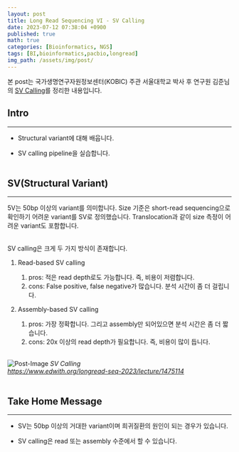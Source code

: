 ```yaml
---
layout: post
title: Long Read Sequencing VI - SV Calling
date: 2023-07-12 07:38:04 +0900
published: true
math: true
categories: [Bioinformatics, NGS]
tags: [BI,bioinformatics,pacbio,longread]
img_path: /assets/img/post/
---
```


본 post는 국가생명연구자원정보센터(KOBIC) 주관 서울대학교 박사 후 연구원 김준님의 [SV Calling](https://www.edwith.org/longread-seq-2023/lecture/1475114, "SV Calling")를 정리한 내용입니다.


## Intro
***

* Structural variant에 대해 배웁니다.

* SV calling pipeline을 실습합니다.
<br><br>


## SV(Structural Variant)
***

5V는 50bp 이상의 variant를 의미합니다. Size 기준은 short-read sequencing으로 확인하기 어려운 variant를 SV로 정의했습니다. Translocation과 같이 size 측정이 어려운 variant도 포함합니다.
<br><br>


SV calling은 크게 두 가지 방식이 존재합니다.

1. Read-based SV calling
    1. pros: 적은 read depth로도 가능합니다. 즉, 비용이 저렴합니다.
    2. cons: False positive, false negative가 많습니다. 분석 시간이 좀 더 걸립니다.

2. Assembly-based SV calling
    1. pros: 가장 정확합니다. 그리고 assembly만 되어있으면 분석 시간은 좀 더 짧습니다.
    2. cons: 20x 이상의 read depth가 필요합니다. 즉, 비용이 많이 듭니다.
<br><br>


![Post-Image](longread18.png)
_SV Calling<br>
https://www.edwith.org/longread-seq-2023/lecture/1475114_
<br><br>


## Take Home Message
***

* SV는 50bp 이상의 거대한 variant이며 희귀질환의 원인이 되는 경우가 있습니다.

* SV calling은 read 또는 assembly 수준에서 할 수 있습니다.